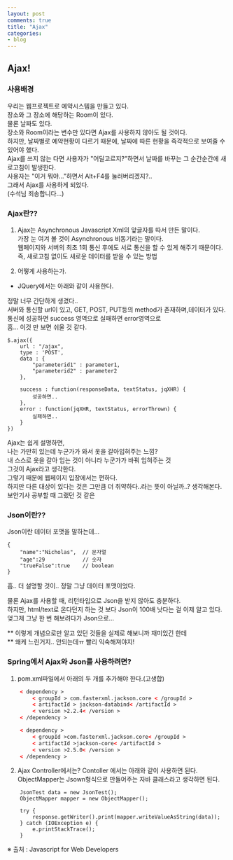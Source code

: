 ```yaml
---
layout: post
comments: true
title: "Ajax"
categories:
- blog
---
```


## Ajax!

### 사용배경
우리는 웹프로젝트로 예약시스템을 만들고 있다.<br>
장소와 그 장소에 해당하는 Room이 있다.<br>
물론 날짜도 있다.<br>
장소와 Room이라는 변수만 있다면 Ajax를 사용하지 않아도 될 것이다.<br>
하지만, 날짜별로 예약현황이 다르기 때문에, 날짜에 따른 현황을 즉각적으로 보여줄 수 있어야 했다.<br>
Ajax를 쓰지 않는 다면 사용자가 "어딜고르지?"하면서 날짜를 바꾸는 그 순간순간에 새로고침이 발생한다.<br>
사용자는 "이거 뭐야..."하면서 Alt+F4를 눌러버리겠지?..<br>
그래서 Ajax를 사용하게 되었다.<br>
(수석님 죄송합니다...)<br>

### Ajax란??
1. Ajax는 Asynchronous Javascript Xml의 앞글자를 따서 만든 말이다.<br>
가장 눈 여겨 볼 것이 Asynchronous 비동기라는 말이다.<br>
웹페이지와 서버의 최초 1회 통신 후에도 서로 통신을 할 수 있게 해주기 때문이다.<br>
즉, 새로고침 없이도 새로운 데이터를 받을 수 있는 방법<br>

2. 어떻게 사용하는가.
- JQuery에서는 아래와 같이 사용한다.



정말 너무 간단하게 생겼다..<br>
서버와 통신할 url이 있고, GET, POST, PUT등의 method가 존재하며,데이터가 있다.<br>
통신에 성공하면 success 영역으로 실패하면 error영역으로<br>
흠... 이것 만 보면 쉬울 것 같다.<br>

```
$.ajax({  
	url : "/ajax",  
	type : 'POST',  
	data : {  
		"parameterid1" : parameter1,  
		"parameterid2" : parameter2  
	},  
  
	success : function(responseData, textStatus, jqXHR) {  
		성공하면..  
	},  
	error : function(jqXHR, textStatus, errorThrown) {  
		실패하면..  
	}  
})  
```

Ajax는 쉽게 설명하면,<br>
나는 가만히 있는데 누군가가 와서 옷을 갈아입혀주는 느낌?<br>
내 스스로 옷을 갈아 입는 것이 아니라 누군가가 바꿔 입혀주는 것<br>
그것이 Ajax라고 생각한다.<br>
그렇기 때문에 웹페이지 입장에서는 편하다.<br>
하지만 다른 대상이 있다는 것은 그만큼 더 취약하다..라는 뜻이 아닐까..? 생각해본다.<br>
보안기사 공부할 때 그랬던 것 같은<br>


### Json이란??
Json이란 데이터 포맷을 말하는데...

```
{  
	"name":"Nicholas",	// 문자열  
	"age":29			// 숫자  
	"trueFalse":true	// boolean  
}  
```

흠.. 더 설명할 것이.. 정말 그냥 데이터 포맷이었다.<br>

물론 Ajax를 사용할 때, 리턴타입으로 Json을 받지 않아도 충분하다.<br>
하지만, html/text로 온다던지 하는 것 보다 Json이 100배 낫다는 걸 이제 알고 있다.<br>
엊그제 그냥 한 번 해보려다가 Json으로...<br>

** 이렇게 개념으로만 알고 있던 것들을 실제로 해보니까 재미있긴 한데<br>
** 왜케 느린거지.. 안되는데ㅠ 빨리 익숙해져야지!<br>

### Spring에서 Ajax와 Json를 사용하려면?
1. pom.xml파일에서 아래의 두 개를 추가해야 한다.(고생합)<br>

```xml
	< dependency >  
		< groupId > com.fasterxml.jackson.core < /groupId >  
		< artifactId > jackson-databind< /artifactId >  
		< version >2.2.4< /version >  
	< /dependency >  
```


```xml
	< dependency >  
		< groupId >com.fasterxml.jackson.core< /groupId >  
		< artifactId >jackson-core< /artifactId >  
		< version >2.5.0< /version >  
	< /dependency >  
```

2. Ajax Controller에서는?
Contoller 에서는 아래와 같이 사용하면 된다.
ObjectMapper는 Jsown형식으로 만들어주는 자바 클래스라고 생각하면 된다.

```
	JsonTest data = new JsonTest();
	ObjectMapper mapper = new ObjectMapper();

	try {
		response.getWriter().print(mapper.writeValueAsString(data));
	} catch (IOException e) {
		e.printStackTrace();
	}
```

※ 출처 : Javascript for Web Developers